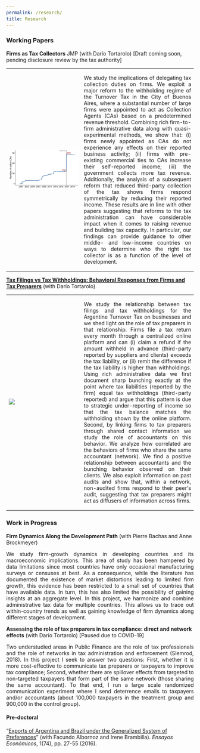 ```yaml
---
permalink: /research/
title: Research
---
```


### Working Papers

**Firms as Tax Collectors** JMP (with Darío Tortarolo)
[Draft coming soon, pending disclosure review by the tax authority]

<table border="0" style="width:100%; margin-bottom: 10px">
    <td style="width:40%;"><img src="/images/collection-agents.png"></td>
    <td><p align="justify">We study the implications of delegating tax collection duties on firms. We exploit a major reform to the withholding regime of the Turnover Tax in the City of Buenos Aires, where a substantial number of large firms were appointed to act as Collection Agents (CAs) based on a predetermined revenue threshold. Combining rich firm-to-firm administrative data along with quasi-experimental methods, we show that: (i) firms newly appointed as CAs do not experience any effects on their reported business activity; (ii) firms with pre-existing commercial ties to CAs increase their self-reported income; (iii) the government collects more tax revenue. Additionally, the analysis of a subsequent reform that reduced third-party collection of the tax shows firms respond symmetrically by reducing their reported income. These results are in line with other papers suggesting that reforms to the tax administration can have considerable impact when it comes to raising revenue and building tax capacity. In particular, our findings can provide guidance to other middle- and low-income countries on ways to determine who the right tax collector is as a function of the level of development.</p></td>
</table>

**[Tax Filings vs Tax Withholdings: Behavioral Responses from Firms and Tax Preparers]("/files/tax-preparers.pdf")** (with Darío Tortarolo)

<table border="0" style="width:100%; margin-bottom: 10px">
    <td style="width:40%;"><img src="/images/bunching.png"></td>
    <td><p align="justify">We study the relationship between tax filings and tax withholdings for the Argentine Turnover Tax on businesses and we shed light on the role of tax preparers in that relationship. Firms file a tax return every month through a centralized online platform and can (i) claim a refund if the amount withheld in advance (third-party reported by suppliers and clients) exceeds the tax liability, or (ii) remit the difference if the tax liability is higher than withholdings. Using rich administrative data we first document sharp bunching exactly at the point where tax liabilities (reported by the firm) equal tax withholdings (third-party reported) and argue that this pattern is due to strategic under-reporting of income so that the tax balance matches the withholding shown by the online platform. Second, by linking firms to tax preparers through shared contact information we study the role of accountants on this behavior. We analyze how correlated are the behaviors of firms who share the same accountant (network). We find a positive relationship between accountants and the bunching behavior observed on their clients. We also exploit information on past audits and show that, within a network, non-audited firms respond to their peer's audit, suggesting that tax preparers might act as diffusers of information across firms.</p></td>
</table>

### Work in Progress

**Firm Dynamics Along the Development Path**  (with Pierre Bachas and Anne Brockmeyer)

<p align="justify">We study firm-growth dynamics in developing countries and its macroeconomic implications. This area of study has been hampered by data limitations since most countries have only occasional manufacturing surveys or censuses at best. As a consequence, while the literature has documented the existence of market distortions leading to limited firm growth, this evidence has been restricted to a small set of countries that have available data. In turn, this has also limited the possibility of gaining insights at an aggregate level. In this project, we harmonize and combine administrative tax data for multiple countries. This allows us to trace out within-country trends as well as gaining knowledge of firm dynamics along different stages of development.</p>

**Assessing the role of tax preparers in tax compliance: direct and network effects** (with Darío Tortarolo)
[Paused due to COVID-19]

<p align="justify">Two understudied areas in Public Finance are the role of tax professionals and the role of networks in tax administration and enforcement (Slemrod, 2018). In this project I seek to answer two questions: First, whether it is more cost-effective to communicate tax preparers or taxpayers to improve tax compliance; Second, whether there are spillover effects from targeted to non-targeted taxpayers that form part of the same network (those sharing the same accountant). To that end, I run a large scale randomized communication experiment where I send deterrence emails to taxpayers and/or accountants (about 100,000 taxpayers in the treatment group and 900,000 in the control group).</p>

#### Pre-doctoral

“[Exports of Argentina and Brazil under the Generalized System of Preferences]("files/tax-preparers.pdf")” (with Facundo Albornoz and Irene Brambilla). *Ensayos Económicos*, 1(74), pp. 27-55 (2016).
